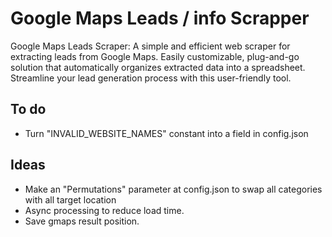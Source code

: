 # Google Maps Leads / info Scrapper

Google Maps Leads Scraper: A simple and efficient web scraper for extracting leads from Google Maps. Easily customizable, plug-and-go solution that automatically organizes extracted data into a spreadsheet. Streamline your lead generation process with this user-friendly tool.

## To do

- Turn "INVALID_WEBSITE_NAMES" constant into a field in config.json

## Ideas

- Make an "Permutations" parameter at config.json to swap all categories with all target location
- Async processing to reduce load time.
- Save gmaps result position.
